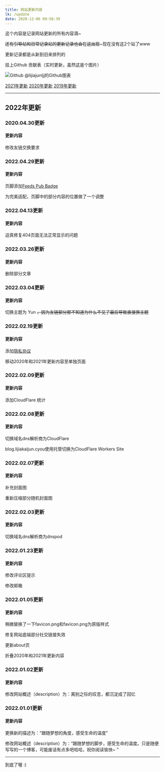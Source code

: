 ```yaml
---
title: 网站更新内容
lk: /update
date: 2020-12-06 09:50:39
---
```


这个内容是记录网站更新的所有内容滴~

~~还有引导站和日常记录站的更新记录也会在这出现~~~现在没有这2个站了www

更新记录都是从新到旧来排列的

挂上Github 贡献表（实时更新，虽然这是个图片）

![Github [@lijiajunljj](https://github.com/lijiajunljj)的Github图表](https://ghchart.rshah.org/lijiajunljj) 

[2021年更新](/update/2021) [2020年更新](/update/2020) [2019年更新](/update/2019)

---

## 2022年更新

### 2020.04.30更新

#### 更新内容

修改友链交换要求

### 2022.04.29更新

#### 更新内容

页脚添加[Feeds Pub Badge](https://badge.feeds.pub/)

为完美适配，页脚中的部分内容的位置做了一个调整

### 2022.04.13更新

#### 更新内容

迫真修复404页面无法正常显示的问题

### 2022.03.26更新

#### 更新内容

删除部分文章

### 2022.03.04更新

#### 更新内容

切换主题为 Yun ~~，因为友链部分那不知道为什么不见了最后导致直接换主题~~

### 2022.02.19更新

#### 更新内容

添加[隐私协议](/privacy-policy)

移动2020年和2021年更新内容至单独页面

### 2022.02.09更新

#### 更新内容

添加CloudFlare 统计

### 2022.02.08更新

#### 更新内容

切换域名dns解析商为CloudFlare

blog.lijiakaijun.cyou使用托管切换为CloudFlare Workers Site

### 2022.02.07更新

#### 更新内容

补充封面图

重新压缩部分随机封面图

### 2022.02.03更新

#### 更新内容

切换域名dns解析商为dnspod

### 2022.01.23更新

#### 更新内容

修改评论区提示

修改邮箱

### 2022.01.05更新

#### 更新内容

稍微替换了一下favicon.png和favicon.png为原版样式

修复网站底端部分社交链接失效

更新about页

折叠2020年和2021年更新内容

### 2022.01.02更新

#### 更新内容

修改网站概述（description）为：离别之际的叹息，都沉淀成了回忆

### 2022.01.01更新

#### 更新内容

更换新的描述为：“跟随梦想的角度，感受生命的温度”

修改网站概述（description）为：“跟随梦想的脚步，感受生命的温度。只是随便写写的一个博客，可能废话有点多吧哈哈，祝你阅读愉快~ ”

---

到底了喔 :)

<!--
Hi~ o(*￣▽￣*)ブ

这里是真的没有多少东西哦~

阿里嘎多~

2020.07.05 11:46:30
-->